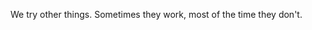 <!-- title: Area 2! -->
<!-- image: area1.jpeg -->

We try other things. Sometimes they work, most of the time they don't.